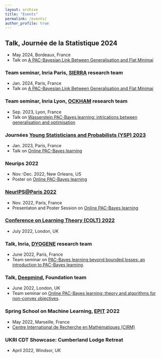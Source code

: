 ```yaml
---
layout: archive
title: "Events"
permalink: /events/
author_profile: true
---
```


## Talk, Journée de la Statistique 2024
* May 2024, Bordeaux, France
* Talk on [A PAC-Bayesian Link Between Generalisation and Flat Minimaj](https://arxiv.org/abs/2402.08508)

### Team seminar, Inria Paris, [SIERRA](https://sierra-mlopt.github.io/) research team
* Jan. 2024, Paris, France
* Talk on [A PAC-Bayesian Link Between Generalisation and Flat Minimaj](https://arxiv.org/abs/2402.08508)

### Team seminar, Inria Lyon, [OCKHAM](https://www.inria.fr/fr/ockham) research team
* Sep. 2023, Lyon, France
* Talk on [Wasserstein PAC-Bayes learning: intrications between generalisation and optimisation](../files/WPB-lyon.pdf)

### Journées [Young Statisticians and Probabilists (YSP) 2023](https://www.sfds.asso.fr/fr/jeunes_statisticiens/manifestations/journees_ysp/564-accueil_ysp/)
* Jan. 2023, Paris, France
* Talk on [Online PAC-Bayes learning](https://proceedings.neurips.cc/paper_files/paper/2022/hash/a4d991d581accd2955a1e1928f4e6965-Abstract-Conference.html)

### Neurips 2022
* Nov.-Dec. 2022, New Orleans, US
* Poster on [Online PAC-Bayes learning](https://proceedings.neurips.cc/paper_files/paper/2022/hash/a4d991d581accd2955a1e1928f4e6965-Abstract-Conference.html)

### [NeurIPS@Paris 2022](https://scai.sorbonne-universite.fr/public/events/view/7754b3ff1feea83b10d5/6)
* Nov. 2022, Paris, France
* Presentaton and Poster Session on [Online PAC-Bayes learning](https://proceedings.neurips.cc/paper_files/paper/2022/hash/a4d991d581accd2955a1e1928f4e6965-Abstract-Conference.html)

### [Conference on Learning Theory (COLT) 2022](https://learningtheory.org/colt2022/)
* July 2022, London, UK

### Talk, Inria, [DYOGENE](https://www.inria.fr/en/dyogene) research team
* June 2022, Paris, France
* Team seminar on [PAC-Bayes learning beyond bounded losses: an introduction to PAC-Bayes learning](../files/slides_BS_06_22.pdf).

### Talk, [Deepmind](https://www.deepmind.com/), Foundation team
* June 2022, London, UK
*  Team seminar on [Online PAC-Bayes learning: theory and algorithms for non-convex objectives](../files/slides_deepmind_06_22.pdf).

### Spring School on Machine Learning, [EPIT](https://epit.irif.fr/) 2O22
* May 2022, Marseille, France
* [Centre International de Recherche en Mathématiques (CIRM)](https://www.cirm-math.fr/index.html)

### UKRI CDT Showcase: Cumberland Lodge Retreat
* April 2022, Windsor, UK
